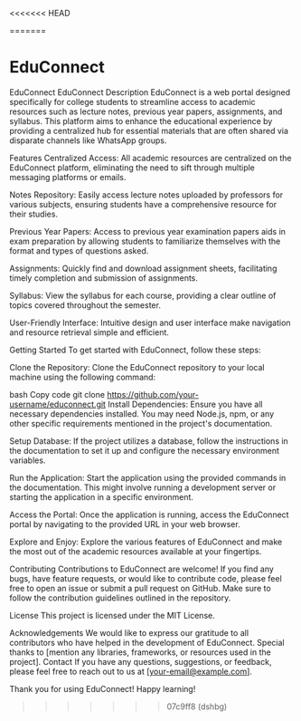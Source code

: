 <<<<<<< HEAD

=======
# EduConnect
EduConnect
EduConnect
Description
EduConnect is a web portal designed specifically for college students to streamline access to academic resources such as lecture notes, previous year papers, assignments, and syllabus. This platform aims to enhance the educational experience by providing a centralized hub for essential materials that are often shared via disparate channels like WhatsApp groups.

Features
Centralized Access: All academic resources are centralized on the EduConnect platform, eliminating the need to sift through multiple messaging platforms or emails.

Notes Repository: Easily access lecture notes uploaded by professors for various subjects, ensuring students have a comprehensive resource for their studies.

Previous Year Papers: Access to previous year examination papers aids in exam preparation by allowing students to familiarize themselves with the format and types of questions asked.

Assignments: Quickly find and download assignment sheets, facilitating timely completion and submission of assignments.

Syllabus: View the syllabus for each course, providing a clear outline of topics covered throughout the semester.

User-Friendly Interface: Intuitive design and user interface make navigation and resource retrieval simple and efficient.

Getting Started
To get started with EduConnect, follow these steps:

Clone the Repository: Clone the EduConnect repository to your local machine using the following command:

bash
Copy code
git clone https://github.com/your-username/educonnect.git
Install Dependencies: Ensure you have all necessary dependencies installed. You may need Node.js, npm, or any other specific requirements mentioned in the project's documentation.

Setup Database: If the project utilizes a database, follow the instructions in the documentation to set it up and configure the necessary environment variables.

Run the Application: Start the application using the provided commands in the documentation. This might involve running a development server or starting the application in a specific environment.

Access the Portal: Once the application is running, access the EduConnect portal by navigating to the provided URL in your web browser.

Explore and Enjoy: Explore the various features of EduConnect and make the most out of the academic resources available at your fingertips.

Contributing
Contributions to EduConnect are welcome! If you find any bugs, have feature requests, or would like to contribute code, please feel free to open an issue or submit a pull request on GitHub. Make sure to follow the contribution guidelines outlined in the repository.

License
This project is licensed under the MIT License.

Acknowledgements
We would like to express our gratitude to all contributors who have helped in the development of EduConnect.
Special thanks to [mention any libraries, frameworks, or resources used in the project].
Contact
If you have any questions, suggestions, or feedback, please feel free to reach out to us at [your-email@example.com].

Thank you for using EduConnect! Happy learning!
>>>>>>> 07c9ff8 (dshbg)
